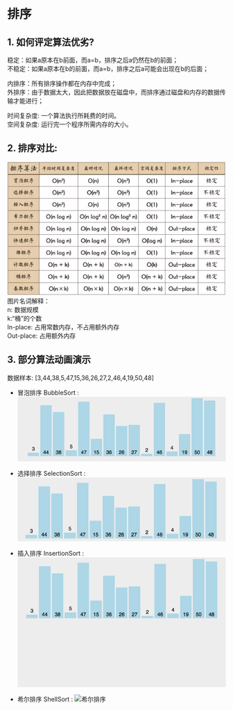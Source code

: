 # 排序
## 1. 如何评定算法优劣?
稳定：如果a原本在b前面，而a=b，排序之后a仍然在b的前面；  
不稳定：如果a原本在b的前面，而a=b，排序之后a可能会出现在b的后面；  

内排序：所有排序操作都在内存中完成；  
外排序：由于数据太大，因此把数据放在磁盘中，而排序通过磁盘和内存的数据传输才能进行；  

时间复杂度: 一个算法执行所耗费的时间。  
空间复杂度: 运行完一个程序所需内存的大小。  

## 2. 排序对比:
![排序对比](../pics/all_sort.png)  
图片名词解释：  
n: 数据规模  
k:“桶”的个数  
In-place: 占用常数内存，不占用额外内存  
Out-place: 占用额外内存  

## 3. 部分算法动画演示
数据样本: [3,44,38,5,47,15,36,26,27,2,46,4,19,50,48]  
* 冒泡排序   BubbleSort :
![冒泡排序](../pics/bubble_sort.gif)  

* 选择排序   SelectionSort :
![选择排序](../pics/selection_sort.gif)

* 插入排序   InsertionSort :
![插入排序](../pics/insertion_sort.gif)

* 希尔排序   ShellSort :
![希尔排序](../pics/shell_sort.gif)